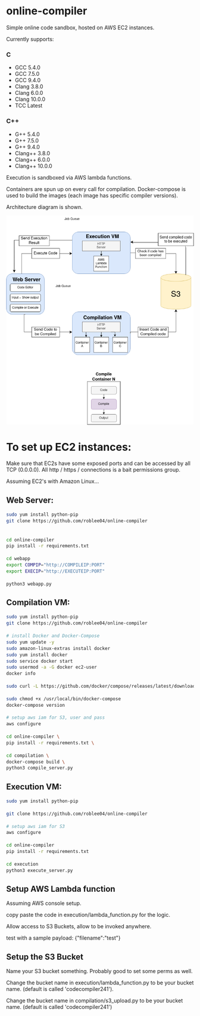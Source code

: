 # online-compiler
Simple online code sandbox, hosted on AWS EC2 instances. 

Currently supports:
### C
- GCC 5.4.0
- GCC 7.5.0
- GCC 9.4.0
- Clang 3.8.0
- Clang 6.0.0
- Clang 10.0.0
- TCC Latest

### C++
- G++ 5.4.0
- G++ 7.5.0
- G++ 9.4.0
- Clang++ 3.8.0
- Clang++ 6.0.0
- Clang++ 10.0.0



Execution is sandboxed via AWS lambda functions.

Containers are spun up on every call for compilation. Docker-compose is used to build the images (each image has specific compiler versions).

Architecture diagram is shown.

![alt text](./cloud%20computing%20arch%202.drawio.png)

# To set up EC2 instances:
Make sure that EC2s have some exposed ports and can be accessed by all TCP (0.0.0.0). All http / https / connections is a bait permissions group.

Assuming EC2's with Amazon Linux...

## Web Server:
```bash
sudo yum install python-pip 
git clone https://github.com/roblee04/online-compiler


cd online-compiler 
pip install -r requirements.txt

cd webapp 
export COMPIP="http://COMPILEIP:PORT" 
export EXECIP="http://EXECUTEIP:PORT"

python3 webapp.py
```

## Compilation VM:

```bash
sudo yum install python-pip 
git clone https://github.com/roblee04/online-compiler

# install Docker and Docker-Compose
sudo yum update -y 
sudo amazon-linux-extras install docker 
sudo yum install docker 
sudo service docker start  
sudo usermod -a -G docker ec2-user 
docker info

sudo curl -L https://github.com/docker/compose/releases/latest/download/docker-compose-$(uname -s)-$(uname -m) -o /usr/local/bin/docker-compose 

sudo chmod +x /usr/local/bin/docker-compose 
docker-compose version

# setup aws iam for S3, user and pass
aws configure

cd online-compiler \
pip install -r requirements.txt \

cd compilation \
docker-compose build \
python3 compile_server.py
```

## Execution VM:


```bash 
sudo yum install python-pip 

git clone https://github.com/roblee04/online-compiler

# setup aws iam for S3 
aws configure

cd online-compiler 
pip install -r requirements.txt

cd execution 
python3 execute_server.py
```

## Setup AWS Lambda function
Assuming AWS console setup.

copy paste the code in execution/lambda_function.py for the logic.

Allow access to S3 Buckets, allow to be invoked anywhere.

test with a sample payload: {"filename":"test"}

## Setup the S3 Bucket
Name your S3 bucket something. Probably good to set some perms as well.

Change the bucket name in execution/lambda_function.py to be your bucket name. (default is called 'codecompiler241').

Change the bucket name in compilation/s3_upload.py to be your bucket name. (default is called 'codecompiler241')